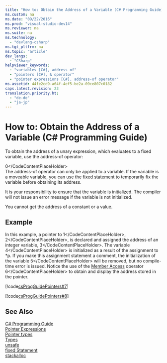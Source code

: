 ```yaml
---
title: "How to: Obtain the Address of a Variable (C# Programming Guide)"
ms.custom: na
ms.date: "09/22/2016"
ms.prod: "visual-studio-dev14"
ms.reviewer: na
ms.suite: na
ms.technology: 
  - "devlang-csharp"
ms.tgt_pltfrm: na
ms.topic: "article"
dev_langs: 
  - "CSharp"
helpviewer_keywords: 
  - "variables [C#], address of"
  - "pointers [C#], & operator"
  - "pointer expressions [C#], address-of operator"
ms.assetid: 44fe2cd9-a64f-4ef5-be2a-09ce807c0182
caps.latest.revision: 23
translation.priority.ht: 
  - "de-de"
  - "ja-jp"
---
```

# How to: Obtain the Address of a Variable (C# Programming Guide)
To obtain the address of a unary expression, which evaluates to a fixed variable, use the address-of operator:  
  
<CodeContentPlaceHolder>0\</CodeContentPlaceHolder>  
 The address-of operator can only be applied to a variable. If the variable is a moveable variable, you can use the [fixed statement](../vs140/fixed-statement--csharp-reference-.md) to temporarily fix the variable before obtaining its address.  
  
 It is your responsibility to ensure that the variable is initialized. The compiler will not issue an error message if the variable is not initialized.  
  
 You cannot get the address of a constant or a value.  
  
## Example  
 In this example, a pointer to <CodeContentPlaceHolder>1\</CodeContentPlaceHolder>, <CodeContentPlaceHolder>2\</CodeContentPlaceHolder>, is declared and assigned the address of an integer variable, <CodeContentPlaceHolder>3\</CodeContentPlaceHolder>. The variable <CodeContentPlaceHolder>4\</CodeContentPlaceHolder> is initialized as a result of the assignment to *p. If you make this assignment statement a comment, the initialization of the variable <CodeContentPlaceHolder>5\</CodeContentPlaceHolder> will be removed, but no compile-time error is issued. Notice the use of the [Member Access](../vs140/how-to--access-a-member-with-a-pointer--csharp-programming-guide-.md) operator <CodeContentPlaceHolder>6\</CodeContentPlaceHolder> to obtain and display the address stored in the pointer.  
  
 [!code[csProgGuidePointers#7](../vs140/codesnippet/CSharp/how-to--obtain-the-address-of-a-variable--csharp-programming-guide-_1.cs)]  
  
 [!code[csProgGuidePointers#8](../vs140/codesnippet/CSharp/how-to--obtain-the-address-of-a-variable--csharp-programming-guide-_2.cs)]  
  
## See Also  
 [C# Programming Guide](../vs140/csharp-programming-guide.md)   
 [Pointer Expressions](../vs140/pointer-expressions--csharp-programming-guide-.md)   
 [Pointer types](../vs140/pointer-types--csharp-programming-guide-.md)   
 [Types](../vs140/types--csharp-reference-.md)   
 [unsafe](../vs140/unsafe--csharp-reference-.md)   
 [fixed Statement](../vs140/fixed-statement--csharp-reference-.md)   
 [stackalloc](../vs140/stackalloc--csharp-reference-.md)